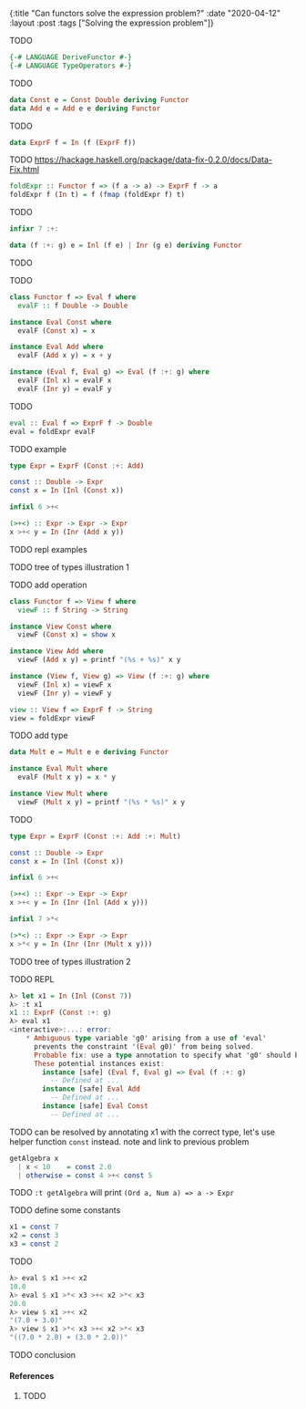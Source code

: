 {:title "Can functors solve the expression problem?"
 :date "2020-04-12"
 :layout :post
 :tags ["Solving the expression problem"]}

TODO

```haskell
{-# LANGUAGE DeriveFunctor #-}
{-# LANGUAGE TypeOperators #-}
```

TODO

```haskell
data Const e = Const Double deriving Functor
data Add e = Add e e deriving Functor
```

TODO

```haskell
data ExprF f = In (f (ExprF f))
```

TODO https://hackage.haskell.org/package/data-fix-0.2.0/docs/Data-Fix.html

```haskell
foldExpr :: Functor f => (f a -> a) -> ExprF f -> a
foldExpr f (In t) = f (fmap (foldExpr f) t)
```

TODO

```haskell
infixr 7 :+:

data (f :+: g) e = Inl (f e) | Inr (g e) deriving Functor
```

TODO

TODO

```haskell
class Functor f => Eval f where
  evalF :: f Double -> Double

instance Eval Const where
  evalF (Const x) = x

instance Eval Add where
  evalF (Add x y) = x + y

instance (Eval f, Eval g) => Eval (f :+: g) where
  evalF (Inl x) = evalF x
  evalF (Inr y) = evalF y
```

TODO

```haskell
eval :: Eval f => ExprF f -> Double
eval = foldExpr evalF
```

TODO example

```haskell
type Expr = ExprF (Const :+: Add)

const :: Double -> Expr
const x = In (Inl (Const x))

infixl 6 >+<

(>+<) :: Expr -> Expr -> Expr
x >+< y = In (Inr (Add x y))
```

TODO repl examples

TODO tree of types illustration 1

TODO add operation

```haskell
class Functor f => View f where
  viewF :: f String -> String

instance View Const where
  viewF (Const x) = show x

instance View Add where
  viewF (Add x y) = printf "(%s + %s)" x y

instance (View f, View g) => View (f :+: g) where
  viewF (Inl x) = viewF x
  viewF (Inr y) = viewF y

view :: View f => ExprF f -> String
view = foldExpr viewF
```

TODO add type

```haskell
data Mult e = Mult e e deriving Functor

instance Eval Mult where
  evalF (Mult x y) = x * y

instance View Mult where
  viewF (Mult x y) = printf "(%s * %s)" x y
```


TODO

```haskell
type Expr = ExprF (Const :+: Add :+: Mult)

const :: Double -> Expr
const x = In (Inl (Const x))

infixl 6 >+<

(>+<) :: Expr -> Expr -> Expr
x >+< y = In (Inr (Inl (Add x y)))

infixl 7 >*<

(>*<) :: Expr -> Expr -> Expr
x >*< y = In (Inr (Inr (Mult x y)))
```


TODO tree of types illustration 2

TODO REPL

```haskell
λ> let x1 = In (Inl (Const 7))
λ> :t x1
x1 :: ExprF (Const :+: g)
λ> eval x1
<interactive>:...: error:
    * Ambiguous type variable 'g0' arising from a use of 'eval'
      prevents the constraint '(Eval g0)' from being solved.
      Probable fix: use a type annotation to specify what 'g0' should be.
      These potential instances exist:
        instance [safe] (Eval f, Eval g) => Eval (f :+: g)
          -- Defined at ...
        instance [safe] Eval Add
          -- Defined at ...
        instance [safe] Eval Const
          -- Defined at ...
```

TODO can be resolved by annotating x1 with the correct type, let's use helper
function `const` instead. note and link to previous problem

```haskell
getAlgebra x
  | x < 10    = const 2.0
  | otherwise = const 4 >+< const 5
```

TODO `:t getAlgebra` will print `(Ord a, Num a) => a -> Expr`

TODO define some constants

```haskell
x1 = const 7
x2 = const 3
x3 = const 2
```

TODO

```haskell
λ> eval $ x1 >+< x2
10.0
λ> eval $ x1 >*< x3 >+< x2 >*< x3 
20.0
λ> view $ x1 >+< x2
"(7.0 + 3.0)"
λ> view $ x1 >*< x3 >+< x2 >*< x3 
"((7.0 * 2.0) + (3.0 * 2.0))"
```

TODO conclusion

#### References

1. TODO
